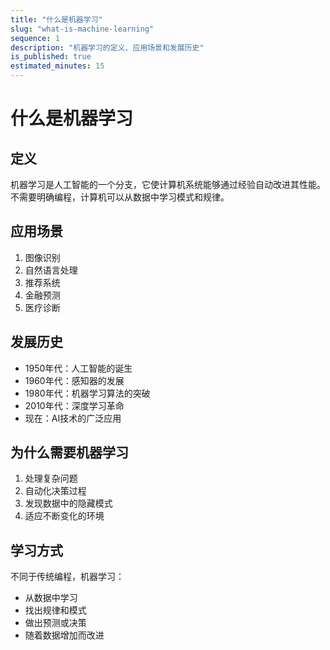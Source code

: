 ```yaml
---
title: "什么是机器学习"
slug: "what-is-machine-learning"
sequence: 1
description: "机器学习的定义、应用场景和发展历史"
is_published: true
estimated_minutes: 15
---
```


# 什么是机器学习

## 定义

机器学习是人工智能的一个分支，它使计算机系统能够通过经验自动改进其性能。不需要明确编程，计算机可以从数据中学习模式和规律。

## 应用场景

1. 图像识别
2. 自然语言处理
3. 推荐系统
4. 金融预测
5. 医疗诊断

## 发展历史

- 1950年代：人工智能的诞生
- 1960年代：感知器的发展
- 1980年代：机器学习算法的突破
- 2010年代：深度学习革命
- 现在：AI技术的广泛应用

## 为什么需要机器学习

1. 处理复杂问题
2. 自动化决策过程
3. 发现数据中的隐藏模式
4. 适应不断变化的环境

## 学习方式

不同于传统编程，机器学习：
- 从数据中学习
- 找出规律和模式
- 做出预测或决策
- 随着数据增加而改进